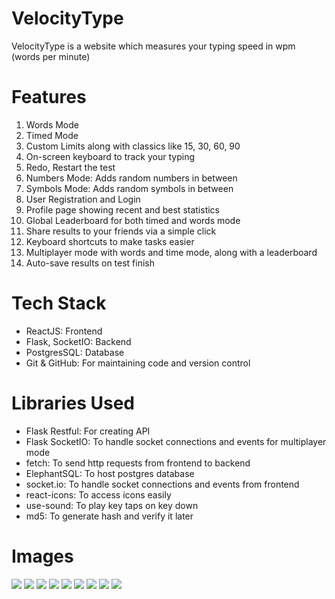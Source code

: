 # VelocityType
VelocityType is a website which measures your typing speed in wpm (words per minute)

# Features
1. Words Mode
2. Timed Mode
3. Custom Limits along with classics like 15, 30, 60, 90
4. On-screen keyboard to track your typing
5. Redo, Restart the test
6. Numbers Mode: Adds random numbers in between
7. Symbols Mode: Adds random symbols in between
8. User Registration and Login
9. Profile page showing recent and best statistics
10. Global Leaderboard for both timed and words mode
11. Share results to your friends via a simple click
12. Keyboard shortcuts to make tasks easier
13. Multiplayer mode with words and time mode, along with a leaderboard
14. Auto-save results on test finish

# Tech Stack

 - ReactJS: Frontend
 - Flask, SocketIO: Backend
 - PostgresSQL: Database
 - Git & GitHub: For maintaining code and version control
 
 # Libraries Used
 
 - Flask Restful: For creating API
 - Flask SocketIO: To handle socket connections and events for multiplayer mode
 - fetch: To send http requests from frontend to backend
 - ElephantSQL: To host postgres database
 - socket.io: To handle socket connections and events from frontend
 - react-icons: To access icons easily
 - use-sound: To play key taps on key down
 - md5: To generate hash and verify it later
 
 # Images
<img src='https://i.postimg.cc/BtkmzkwH/1.png' />
<img src='https://i.postimg.cc/nMy127C1/2.png' />
<img src='https://i.postimg.cc/WDN8rvhL/3.png' />
<img src='https://i.postimg.cc/1n4KCrGv/4.png' />
<img src='https://i.postimg.cc/JtDqjK4n/5.png' />
<img src='https://i.postimg.cc/Hr43VxW9/6.png' />
<img src='https://i.postimg.cc/GTyxr3SY/7.png' />
<img src='https://i.postimg.cc/7GcnpJXw/8.png' />
<img src='https://i.postimg.cc/Tyt9J4Dy/9.png' />
